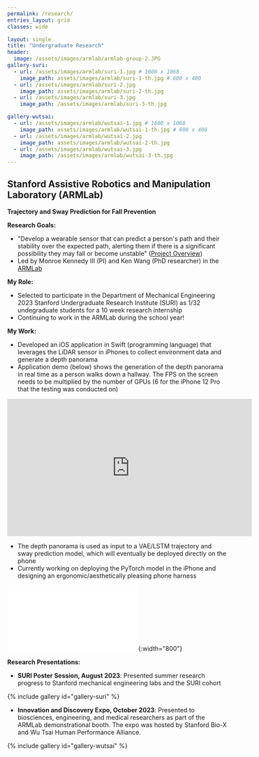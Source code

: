 ```yaml
---
permalink: /research/
entries_layout: grid
classes: wide

layout: single
title: "Undergraduate Research"
header:
  image: /assets/images/armlab/armlab-group-2.JPG
gallery-suri:
  - url: /assets/images/armlab/suri-1.jpg # 1600 x 1068
    image_path: assets/images/armlab/suri-1-th.jpg # 600 x 400
  - url: /assets/images/armlab/suri-2.jpg
    image_path: assets/images/armlab/suri-2-th.jpg
  - url: /assets/images/armlab/suri-3.jpg
    image_path: /assets/images/armlab/suri-3-th.jpg

gallery-wutsai:
  - url: /assets/images/armlab/wutsai-1.jpg # 1600 x 1068
    image_path: assets/images/armlab/wutsai-1-th.jpg # 600 x 400
  - url: /assets/images/armlab/wutsai-2.jpg
    image_path: assets/images/armlab/wutsai-2-th.jpg
  - url: /assets/images/armlab/wutsai-3.jpg
    image_path: /assets/images/armlab/wutsai-3-th.jpg
---
```

## Stanford Assistive Robotics and Manipulation Laboratory (ARMLab)
**Trajectory and Sway Prediction for Fall Prevention**

**Research Goals:**
*  "Develop a wearable sensor that can predict a person's path and their stability over the expected path, alerting them if there is a significant possibility they may fall or become unstable" ([Project Overview](https://arm.stanford.edu/research/smart-belt-human-motion-prediction-and-fall-prevention-wearable-sensor))
* Led by Monroe Kennedy III (PI) and Ken Wang (PhD researcher) in the [ARMLab](https://arm.stanford.edu)

**My Role:**
* Selected to participate in the Department of Mechanical Engineering 2023 Stanford Undergraduate Research Institute (SURI) as 1/32 undegraduate students for a 10 week research internship
* Continuing to work in the ARMLab during the school year! 

<!-- ![ARMLab Group Photo](/assets/images/armlab/armlab-group-2.jpg){:width="800"} -->

**My Work:**
* Developed an iOS application in Swift (programming language) that leverages the LiDAR sensor in iPhones to collect environment data and generate a depth panorama 
* Application demo (below) shows the generation of the depth panorama in real time as a person walks down a hallway. The FPS on the screen needs to be multiplied by the number of GPUs (6 for the iPhone 12 Pro that the testing was conducted on)

<iframe width="560" height="315" src="https://www.youtube-nocookie.com/embed/cSA3S8FV828?si=2mrDZ6AVUrMztgIU" title="YouTube video player" frameborder="0" allow="accelerometer; autoplay; clipboard-write; encrypted-media; gyroscope; picture-in-picture; web-share" allowfullscreen></iframe>

* The depth panorama is used as input to a VAE/LSTM trajectory and sway prediction model, which will eventually be deployed directly on the phone
* Currently working on deploying the PyTorch model in the iPhone and designing an ergonomic/aesthetically pleasing phone harness

![Research Poster](/assets/images/armlab/SURI_Poster.pdf){:width="800"}

**Research Presentations:**

* **SURI Poster Session, August 2023**: Presented summer research progress to Stanford mechanical engineering labs and the SURI cohort 

{% include gallery id="gallery-suri" %}

* **Innovation and Discovery Expo, October 2023**: Presented to biosciences, engineering, and medical researchers as part of the ARMLab demonstrational booth. The expo was hosted by Stanford Bio-X and Wu Tsai Human Performance Alliance.

{% include gallery id="gallery-wutsai" %}

<!-- 
---
title: Research
permalink: /research/
entries_layout: grid
classes: wide -->

<!-- ## Stanford Intelligent and Interactive Autonomous Systems Group (ILIAD)
**Dexterous Manipulation for Robot Assisted Feeding**

Research Purpose:
* Led by Dorsa Sadigh (PI) and Priya Sundaresan (PhD researcher) in [Stanford ILIAD](https://iliad.stanford.edu)

My Role:
* Selected for Paid Undergraduate Research Experience (PURE) during Spring 2023 in the Computer Science Department

My Work:
*  -->